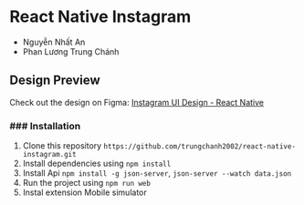 # React Native Instagram
- Nguyễn Nhất An
- Phan Lương Trung Chánh

## Design Preview
Check out the design on Figma: [Instagram UI Design - React Native](https://www.figma.com/file/nSqiWZO6JXLErtHxkC6bhS/Instagram-UI-Design?type=design&node-id=2162-6021&mode=design&t=aMFHfnao0SwJT7Xh-0)

### ### Installation
1. Clone this repository `https://github.com/trungchanh2002/react-native-instagram.git`
2. Install dependencies using `npm install`
3. Install Api `npm install -g json-server`, `json-server --watch data.json`
4. Run the project using `npm run web`
5. Instal extension Mobile simulator
